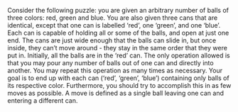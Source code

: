 
Consider the following puzzle: you are given an arbitrary number of balls of three colors:
red, green and blue. You are also given three cans that are identical, except that one can
is labelled ‘red’, one ‘green’, and one ‘blue’. Each can is capable of holding all or some
of the balls, and open at just one end. The cans are just wide enough that the balls can
slide in, but once inside, they can’t move around - they stay in the same order that they
were put in. Initially, all the balls are in the ‘red’ can.
The only operation allowed is that you may pour any number of balls out of one can and
directly into another. You may repeat this operation as many times as necessary. Your
goal is to end up with each can (‘red’, ‘green’, ‘blue’) containing only balls of its respective
color. Furthermore, you should try to accomplish this in as few moves as possible. A move
is defined as a single ball leaving one can and entering a different can.
